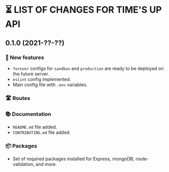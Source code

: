 # ⏳ LIST OF CHANGES FOR TIME'S UP API

## 0.1.0 (2021-??-??)

### 🚀 New features

* `forever` configs for `sandbox` and `production` are ready to be deployed on the future server.
* `eslint` config implemented.
* Main config file with `.env` variables.

### 🛣 Routes

### 📚 Documentation

* `README.md` file added.
* `CONTRIBUTING.md` file added.

### 📦 Packages

* Set of required packages installed for Express, mongoDB, route-validation, and more.
